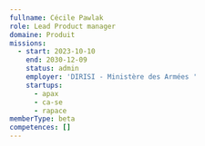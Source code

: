 ```yaml
---
fullname: Cécile Pawlak
role: Lead Product manager
domaine: Produit
missions:
  - start: 2023-10-10
    end: 2030-12-09
    status: admin
    employer: 'DIRISI - Ministère des Armées '
    startups:
      - apax
      - ca-se
      - rapace
memberType: beta
competences: []
---
```

